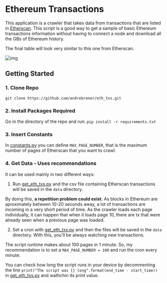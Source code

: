 # Ethereum Transactions

This application is a crawler that takes data from transactions that are listed in [Etherscan](https://etherscan.io/txs). This script is a good way to get a sample of basic Ethereum transactions information without having to connect a node and download all the GBs of Ethereum history.

The final table will look very similar to this one from Etherscan.

![img](https://i.imgur.com/Z0p2WKy.png)

## Getting Started

### 1. Clone Repo

`git clone https://github.com/andrebrener/eth_txs.git`

### 2. Install Packages Required

Go in the directory of the repo and run:
```pip install -r requirements.txt```

### 3. Insert Constants
In [constants.py](https://github.com/andrebrener/eth_txs/blob/master/python/constants.py) you can define `MAX_PAGE_NUMBER`, that is the maximum number of pages of Etherscan that you want to crawl.

### 4. Get Data - Uses recommendations

It can be used mainly in two different ways:

1. Run [get_eth_txs.py](https://github.com/andrebrener/eth_txs/blob/master/python/get_eth_txs.py) and the csv file containing Etherscan transactions will be saved in the `data` directory.
   
By doing this, **a repetition problem could exist**. As blocks in Ethereum are aproximately between 10-20 seconds away, a lot of transactions are incoming in a very short period of time. As the crawler loads each page individually, it can happen that when it loads page 10, there are tx that were already seen when a previous page was loaded. 

2. Set a cron with [get_eth_txs.py](https://github.com/andrebrener/eth_txs/blob/master/python/get_eth_txs.py) and then the files will be saved in the `data` directory. With this, you'll be always watching new transactions.

The script runtime makes about 100 pages in 1 minute. So, my recommendation is to set a `MAX_PAGE_NUMBER = 100` and run the cron every minute.

You can check how long the script runs in your device by decommenting the line `print("The script was {} long".format(end_time - start_time))` in [get_eth_txs.py](https://github.com/andrebrener/eth_txs/blob/master/python/get_eth_txs.py) and wathchin its print value.
